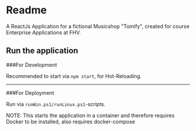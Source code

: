 # Readme

A ReactJs Application for a fictional Musicshop "Tomify", created for course Enterprise Applications at FHV.


## Run the application
###For Development

Recommended to start via ``npm start``, for Hot-Reloading.
***
###For Deployment

Run via ``runWin.ps1/runLinux.ps1``-scripts.

NOTE: This starts the application in a container and therefore requires Docker to be installed, also requires docker-compose

